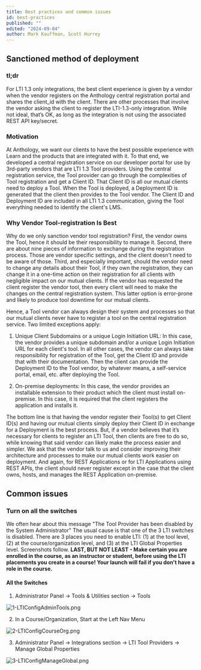 ```yaml
---
title: Best practices and common issues
id: best-practices
published: ""
edited: "2024-09-04"
author: Mark Kauffman, Scott Hurrey
---
```


## Sanctioned method of deployment

### tl;dr

For LTI 1.3 only integrations, the best client experience is given by a vendor when the vendor registers on the Anthology central registration portal and shares the client_id with the client. There are other processes that involve the vendor asking the client to register the LTI-1.3-only integration. While not ideal, that’s OK, as long as the integration is not using the associated REST API key/secret.

### Motivation

At Anthology, we want our clients to have the best possible experience with Learn and the products that are integrated with it. To that end, we developed a central registration service on our developer portal for use by 3rd-party vendors that are LTI 1.3 Tool providers. Using the central registration service, the Tool provider can go through the complexities of Tool registration and get a Client ID. That Client ID is all our mutual clients need to deploy a Tool. When the Tool is deployed, a Deployment ID is generated that the client then provides to the Tool vendor. The Client ID and Deployment ID are included in all LTI 1.3 communication, giving the Tool everything needed to identify the client's LMS.

### Why Vendor Tool-registration Is Best

Why do we only sanction vendor tool registration? First, the vendor owns the Tool, hence it should be their responsibility to manage it. Second, there are about nine pieces of information to exchange during the registration process. Those are vendor specific settings, and the client doesn't need to be aware of those. Third, and especially important, should the vendor need to change any details about their Tool, if they own the registration, they can change it in a one-time action on their registration for all clients with negligible impact on our mutual clients. If the vendor has requested the client register the vendor tool, then every client will need to make the changes on the central registration system. This latter option is error-prone and likely to produce tool downtime for our mutual clients.

Hence, a Tool vendor can always design their system and processes so that our mutual clients never have to register a tool on the central registration service. Two limited exceptions apply:

1. Unique Client Subdomains or a unique Login Initiation URL: In this case, the vendor provides a unique subdomain and/or a unique Login Initiation URL for each client's tool. In all other cases, the vendor can always take responsibility for registration of the Tool, get the Client ID and provide that with their documentation. Then the client can provide the Deployment ID to the Tool vendor, by whatever means, a self-service portal, email, etc. after deploying the Tool.

2. On-premise deployments: In this case, the vendor provides an installable extension to their product which the client must install on-premise. In this case, it is required that the client registers the application and installs it.

The bottom line is that having the vendor register their Tool(s) to get Client ID(s) and having our mutual clients simply deploy their Client ID in exchange for a Deployment is the best process. But, if a vendor believes that it’s necessary for clients to register an LTI Tool, then clients are free to do so, while knowing that said vendor can likely make the process easier and simpler. We ask that the vendor talk to us and consider improving their architecture and processes to make our mutual clients work easier on deployment. And again, for REST Applications or for LTI Applications using REST APIs, the client should never register except in the case that the client owns, hosts, and manages the REST Application on-premise.

## Common issues

### Turn on all the switches

We often hear about this message "The Tool Provider has been disabled by the System Administrator" The usual cause is that one of the 3 LTI switches is disabled. There are 3 places you need to enable LTI: (1) at the tool level, (2) at the course/organization level, and (3) at the LTI Global Properties level. Screenshots follow. **LAST, BUT NOT LEAST - Make certain you are enrolled in the course, as an instructor or student, before using the LTI placements you create in a course! Your launch will fail if you don't have a role in the course.**

#### All the Switches

1. Administrator Panel → Tools & Utilities section → Tools

![1-LTIConfigAdminTools.png](/assets/img/turn-on-all-switches-1.png)

2. In a Course/Organization, Start at the Left Nav Menu

![2-LTIConfigCourseOrg.png](/assets/img/turn-on-all-switches-2.png)

3. Administrator Panel → Integrations section → LTI Tool Providers → Manage Global Properties

![3-LTIConfigManageGlobal.png](/assets/img/turn-on-all-switches-3.png)
